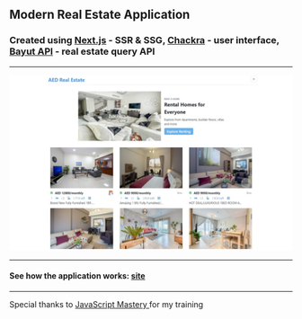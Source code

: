 ## Modern Real Estate Application

### Created using [Next.js](https://nextjs.org/) - SSR & SSG, [Chackra](https://chakra-ui.com/) - user interface, [Bayut API](https://rapidapi.com/apidojo/api/bayut) - real estate query API

---

![](./assets/images/tizer.jpg)

---

#### See how the application works: [site](https://asp-react-nextjs-landingpage.web.app/)

---

Special thanks to [JavaScript Mastery ](https://www.youtube.com/channel/UCmXmlB4-HJytD7wek0Uo97A)for my training
